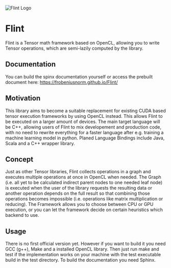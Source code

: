 ![Flint Logo](https://repository-images.githubusercontent.com/477020131/1fa8ae75-ce93-482d-a172-41b0db671d64)
# Flint
Flint is a Tensor math framework based on OpenCL, allowing you to write Tensor operations, which are 
semi-lazily computed by the library.

## Documentation ##
You can build the spinx documentation yourself or access the prebuilt document here: https://frobeniusnorm.github.io/Flint/

## Motivation ##
This library aims to become a suitable replacement for existing CUDA based tensor execution frameworks by using OpenCL instead.
This allows Flint to be executed on a larger amount of devices. The main target language will be C++, allowing users of Flint to mix developement and production code, with no need to rewrite everything for a faster language after e.g. training a machine learning model in python.
Planed Language Bindings include Java, Scala and a C++ wrapper library.

## Concept ##
Just as other Tensor libraries, Flint collects operations in a graph and executes multiple operations at once in OpenCL when needed.
The Graph (i.e. all yet to be calculated indirect parent nodes to one needed leaf node) is executed when the user of the library requests the resulting data or another operation depends on the full result so that combining those operations becomes impossible (i.e. operations like matrix multiplication or reducing). The Framework allows you to choose between CPU or GPU execution, or you can let the framework decide on certain heuristics which backend to use.

## Usage ##
There is no first official version yet. However if you want to build it you need GCC (g++), Make and a installed OpenCL library. Then just run make and test if the implementation works on your machine with the test executable build in the test directory.
To build the documentation you need Sphinx.

